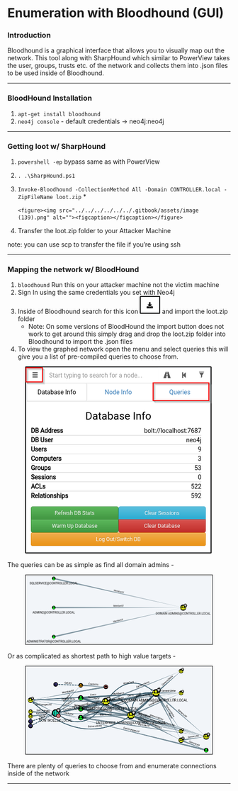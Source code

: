 # Enumeration with Bloodhound (GUI)

### Introduction

Bloodhound is a graphical interface that allows you to visually map out the network. This tool along with SharpHound which similar to PowerView takes the user, groups, trusts etc. of the network and collects them into .json files to be used inside of Bloodhound.

***

### BloodHound Installation

1. `apt-get install bloodhound`
2. `neo4j console` - default credentials -> neo4j:neo4j

***

### Getting loot w/ SharpHound

1. `powershell -ep` bypass same as with PowerView
2. `. .\SharpHound.ps1`
3. `Invoke-Bloodhound -CollectionMethod All -Domain CONTROLLER.local -ZipFileName loot.zip`&#x20;
   *

       <figure><img src="../../../../../../.gitbook/assets/image (139).png" alt=""><figcaption></figcaption></figure>
4. Transfer the loot.zip folder to your Attacker Machine

note: you can use scp to transfer the file if you’re using ssh

***

### Mapping the network w/ BloodHound

1. `bloodhound` Run this on your attacker machine not the victim machine
2. Sign In using the same credentials you set with Neo4j
3. Inside of Bloodhound search for this icon ![](<../../../../../../.gitbook/assets/image (11).png>) and import the loot.zip folder
   * Note: On some versions of BloodHound the import button does not work to get around this simply drag and drop the loot.zip folder into Bloodhound to import the .json files
4. To view the graphed network open the menu and select queries this will give you a list of pre-compiled queries to choose from.&#x20;

<figure><img src="../../../../../../.gitbook/assets/image.png" alt=""><figcaption></figcaption></figure>

The queries can be as simple as find all domain admins -

<figure><img src="../../../../../../.gitbook/assets/image (119).png" alt=""><figcaption></figcaption></figure>

Or as complicated as shortest path to high value targets -

<figure><img src="../../../../../../.gitbook/assets/image (5).png" alt=""><figcaption></figcaption></figure>

There are plenty of queries to choose from and enumerate connections inside of the network

***
